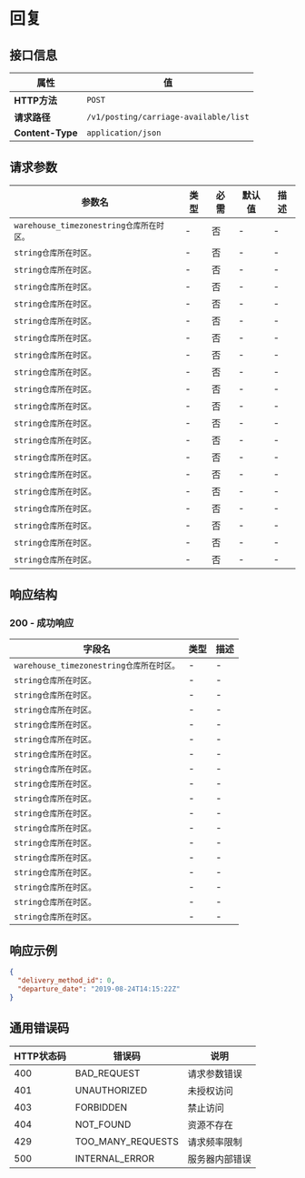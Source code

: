 # 回复

## 接口信息

| 属性 | 值 |
|------|-----|
| **HTTP方法** | `POST` |
| **请求路径** | `/v1/posting/carriage-available/list` |
| **Content-Type** | `application/json` |

## 请求参数

| 参数名 | 类型 | 必需 | 默认值 | 描述 |
|--------|------|------|--------|------|
| `warehouse_timezonestring仓库所在时区。` | - | 否 | - | - |
| `string仓库所在时区。` | - | 否 | - | - |
| `string仓库所在时区。` | - | 否 | - | - |
| `string仓库所在时区。` | - | 否 | - | - |
| `string仓库所在时区。` | - | 否 | - | - |
| `string仓库所在时区。` | - | 否 | - | - |
| `string仓库所在时区。` | - | 否 | - | - |
| `string仓库所在时区。` | - | 否 | - | - |
| `string仓库所在时区。` | - | 否 | - | - |
| `string仓库所在时区。` | - | 否 | - | - |
| `string仓库所在时区。` | - | 否 | - | - |
| `string仓库所在时区。` | - | 否 | - | - |
| `string仓库所在时区。` | - | 否 | - | - |
| `string仓库所在时区。` | - | 否 | - | - |
| `string仓库所在时区。` | - | 否 | - | - |
| `string仓库所在时区。` | - | 否 | - | - |
| `string仓库所在时区。` | - | 否 | - | - |
| `string仓库所在时区。` | - | 否 | - | - |
| `string仓库所在时区。` | - | 否 | - | - |
| `string仓库所在时区。` | - | 否 | - | - |

## 响应结构

### 200 - 成功响应

| 字段名 | 类型 | 描述 |
|--------|------|------|
| `warehouse_timezonestring仓库所在时区。` | - | - |
| `string仓库所在时区。` | - | - |
| `string仓库所在时区。` | - | - |
| `string仓库所在时区。` | - | - |
| `string仓库所在时区。` | - | - |
| `string仓库所在时区。` | - | - |
| `string仓库所在时区。` | - | - |
| `string仓库所在时区。` | - | - |
| `string仓库所在时区。` | - | - |
| `string仓库所在时区。` | - | - |
| `string仓库所在时区。` | - | - |
| `string仓库所在时区。` | - | - |
| `string仓库所在时区。` | - | - |
| `string仓库所在时区。` | - | - |
| `string仓库所在时区。` | - | - |
| `string仓库所在时区。` | - | - |
| `string仓库所在时区。` | - | - |
| `string仓库所在时区。` | - | - |

## 响应示例

```json
{
  "delivery_method_id": 0,
  "departure_date": "2019-08-24T14:15:22Z"
}
```

## 通用错误码

| HTTP状态码 | 错误码 | 说明 |
|------------|--------|------|
| 400 | BAD_REQUEST | 请求参数错误 |
| 401 | UNAUTHORIZED | 未授权访问 |
| 403 | FORBIDDEN | 禁止访问 |
| 404 | NOT_FOUND | 资源不存在 |
| 429 | TOO_MANY_REQUESTS | 请求频率限制 |
| 500 | INTERNAL_ERROR | 服务器内部错误 |
